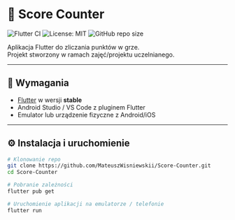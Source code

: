 # 🎯 Score Counter

![Flutter CI](https://github.com/MateuszWisniewskii/Score-Counter/actions/workflows/ci.yml/badge.svg)
![License: MIT](https://img.shields.io/badge/License-MIT-yellow.svg)
![GitHub repo size](https://img.shields.io/github/repo-size/MateuszWisniewskii/Score-Counter)

Aplikacja Flutter do zliczania punktów w grze.  
Projekt stworzony w ramach zajęć/projektu uczelnianego.

---

## 🚀 Wymagania

- [Flutter](https://flutter.dev/docs/get-started/install) w wersji **stable**
- Android Studio / VS Code z pluginem Flutter
- Emulator lub urządzenie fizyczne z Android/iOS

---

## ⚙️ Instalacja i uruchomienie

```bash
# Klonowanie repo
git clone https://github.com/MateuszWisniewskii/Score-Counter.git
cd Score-Counter

# Pobranie zależności
flutter pub get

# Uruchomienie aplikacji na emulatorze / telefonie
flutter run
